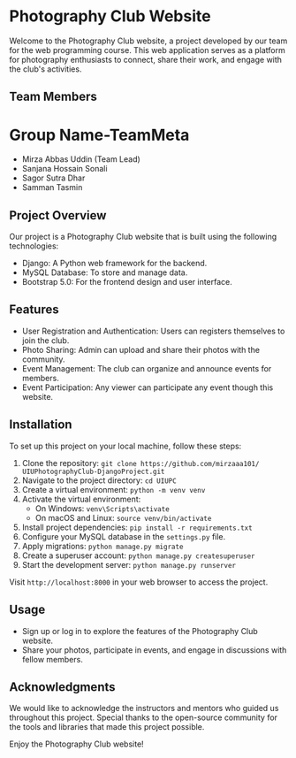 # Photography Club Website

Welcome to the Photography Club website, a project developed by our team for the web programming course. This web application serves as a platform for photography enthusiasts to connect, share their work, and engage with the club's activities.

## Team Members
   # Group Name-TeamMeta

- Mirza Abbas Uddin (Team Lead)
- Sanjana Hossain Sonali
- Sagor Sutra Dhar
- Samman Tasmin

## Project Overview

Our project is a Photography Club website that is built using the following technologies:

- Django: A Python web framework for the backend.
- MySQL Database: To store and manage data.
- Bootstrap 5.0: For the frontend design and user interface.

## Features

- User Registration and Authentication: Users can registers themselves to join the club.
- Photo Sharing: Admin can upload and share their photos with the community.
- Event Management: The club can organize and announce events for members.
- Event Participation: Any viewer can participate any event though this website.

## Installation

To set up this project on your local machine, follow these steps:

1. Clone the repository: `git clone https://github.com/mirzaaa101/    UIUPhotographyClub-DjangoProject.git`
2. Navigate to the project directory: `cd UIUPC`
3. Create a virtual environment: `python -m venv venv`
4. Activate the virtual environment:
   - On Windows: `venv\Scripts\activate`
   - On macOS and Linux: `source venv/bin/activate`
5. Install project dependencies: `pip install -r requirements.txt`
6. Configure your MySQL database in the `settings.py` file.
7. Apply migrations: `python manage.py migrate`
8. Create a superuser account: `python manage.py createsuperuser`
9. Start the development server: `python manage.py runserver`

Visit `http://localhost:8000` in your web browser to access the project.

## Usage

- Sign up or log in to explore the features of the Photography Club website.
- Share your photos, participate in events, and engage in discussions with fellow members.

## Acknowledgments

We would like to acknowledge the instructors and mentors who guided us throughout this project. Special thanks to the open-source community for the tools and libraries that made this project possible.

Enjoy the Photography Club website!
